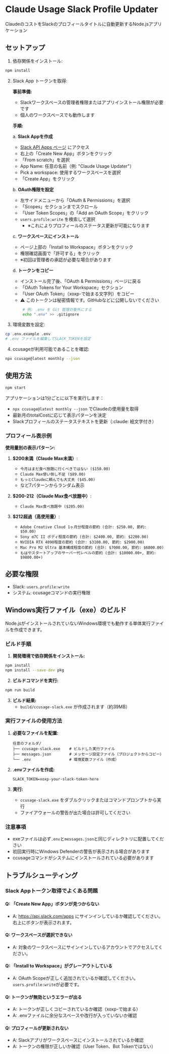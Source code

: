 # Claude Usage Slack Profile Updater

ClaudeのコストをSlackのプロフィールタイトルに自動更新するNode.jsアプリケーション

## セットアップ

1. 依存関係をインストール:
```bash
npm install
```

2. Slack App トークンを取得:

   **事前準備:**
   - Slackワークスペースの管理者権限またはアプリインストール権限が必要です
   - 個人のワークスペースでも動作します

   **手順:**
   
   a. **Slack Appを作成**
      - [Slack API Apps ページ](https://api.slack.com/apps) にアクセス
      - 右上の「Create New App」ボタンをクリック
      - 「From scratch」を選択
      - App Name: 任意の名前（例: "Claude Usage Updater"）
      - Pick a workspace: 使用するワークスペースを選択
      - 「Create App」をクリック

   b. **OAuth権限を設定**
      - 左サイドメニューから「OAuth & Permissions」を選択
      - 「Scopes」セクションまでスクロール
      - 「User Token Scopes」の「Add an OAuth Scope」をクリック
      - `users.profile:write` を検索して選択
        - ※これによりプロフィールのステータス更新が可能になります

   c. **ワークスペースにインストール**
      - ページ上部の「Install to Workspace」ボタンをクリック
      - 権限確認画面で「許可する」をクリック
      - ※初回は管理者の承認が必要な場合があります

   d. **トークンをコピー**
      - インストール完了後、「OAuth & Permissions」ページに戻る
      - 「OAuth Tokens for Your Workspace」セクション
      - 「User OAuth Token」（xoxp-で始まる文字列）をコピー
      - ⚠️ このトークンは秘密情報です。GitHubなどに公開しないでください
        ```bash
         # 例: .env を Git 管理対象外にする
         echo ".env" >> .gitignore
         ```
  
         
       

3. 環境変数を設定:
```bash
cp .env.example .env
# .env ファイルを編集してSLACK_TOKENを設定
```

4. ccusageが利用可能であることを確認:
```bash
npx ccusage@latest monthly --json
```

## 使用方法

```bash
npm start
```

アプリケーションは1分ごとに以下を実行します：
- `npx ccusage@latest monthly --json` でClaudeの使用量を取得
- 最新月のtotalCostに応じて表示パターンを決定
- Slackプロフィールのステータステキストを更新（:claude: 絵文字付き）

### プロフィール表示例

**使用量別の表示パターン:**

1. **$200未満（Claude Max未満）**: 
   - `今月はまだ食べ放題に行くべきではない ($150.00)`
   - `Claude Max使い倒し不足 ($89.00)`
   - `もっとClaudeに頼んでも大丈夫 ($45.00)`
   - など7パターンからランダム表示

2. **$200-212（Claude Max食べ放題中）**: 
   - `Claude Max食べ放題中 ($205.00)`

3. **$212超過（高使用量）**: 
   - `Adobe Creative Cloud 1ヶ月分程度の節約 (合計: $250.00, 節約: $50.00)`
   - `Sony α7C II ボディ程度の節約 (合計: $2400.00, 節約: $2200.00)`
   - `NVIDIA RTX 4090程度の節約 (合計: $3100.00, 節約: $2900.00)`
   - `Mac Pro M2 Ultra 基本構成程度の節約 (合計: $7000.00, 節約: $6800.00)`
   - `もはやスタートアップのサーバー代レベルの節約 (合計: $10000.00+, 節約: $9800.00+)`

## 必要な権限

- Slack: `users.profile:write`
- システム: ccusageコマンドの実行権限

## Windows実行ファイル（exe）のビルド

Node.jsがインストールされていないWindows環境でも動作する単体実行ファイルを作成できます。

### ビルド手順

1. **開発環境で依存関係をインストール:**
```bash
npm install
npm install --save-dev pkg
```

2. **ビルドコマンドを実行:**
```bash
npm run build
```

3. **ビルド結果:**
   - `build/ccusage-slack.exe` が作成されます（約39MB）

### 実行ファイルの使用方法

1. **必要なファイルを配置:**
   ```
   任意のフォルダ/
   ├── ccusage-slack.exe    # ビルドした実行ファイル
   ├── messages.json        # メッセージ設定ファイル（プロジェクトからコピー）
   └── .env                 # 環境変数ファイル（作成）
   ```

2. **.envファイルを作成:**
   ```
   SLACK_TOKEN=xoxp-your-slack-token-here
   ```

3. **実行:**
   - `ccusage-slack.exe` をダブルクリックまたはコマンドプロンプトから実行
   - ファイアウォールの警告が出た場合は許可してください

### 注意事項
- exeファイルは必ず`.env`と`messages.json`と同じディレクトリに配置してください
- 初回実行時にWindows Defenderの警告が表示される場合があります
- ccusageコマンドがシステムにインストールされている必要があります

## トラブルシューティング

### Slack Appトークン取得でよくある問題

#### Q: 「Create New App」ボタンが見つからない
- A: https://api.slack.com/apps にサインインしているか確認してください。右上にボタンが表示されます。

#### Q: ワークスペースが選択できない
- A: 対象のワークスペースにサインインしているアカウントでアクセスしてください。

#### Q: 「Install to Workspace」がグレーアウトしている
- A: OAuth Scopeが正しく追加されているか確認してください。`users.profile:write`が必要です。

#### Q: トークンが無効というエラーが出る
- A: トークンが正しくコピーされているか確認（xoxp-で始まる）
- A: .envファイルに余分なスペースや改行が入っていないか確認

#### Q: プロフィールが更新されない
- A: Slackアプリがワークスペースにインストールされているか確認
- A: トークンの権限が正しいか確認（User Token、Bot Tokenではない）